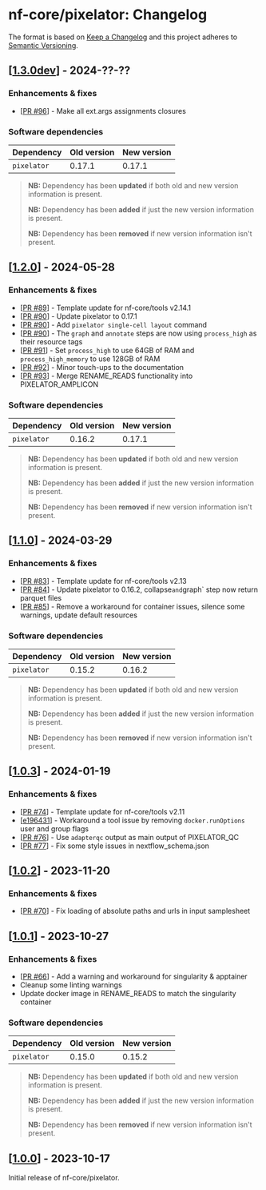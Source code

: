 # nf-core/pixelator: Changelog

The format is based on [Keep a Changelog](https://keepachangelog.com/en/1.0.0/)
and this project adheres to [Semantic Versioning](https://semver.org/spec/v2.0.0.html).

## [[1.3.0dev](https://github.com/nf-core/pixelator/releases/tag/?.?.?)] - 2024-??-??

### Enhancements & fixes

- [[PR #96](https://github.com/nf-core/pixelator/pull/96)] - Make all ext.args assignments closures

### Software dependencies

| Dependency  | Old version | New version |
| ----------- | ----------- | ----------- |
| `pixelator` | 0.17.1      | 0.17.1      |

> **NB:** Dependency has been **updated** if both old and new version information is present.
>
> **NB:** Dependency has been **added** if just the new version information is present.
>
> **NB:** Dependency has been **removed** if new version information isn't present.

## [[1.2.0](https://github.com/nf-core/pixelator/releases/tag/1.2.0)] - 2024-05-28

### Enhancements & fixes

- [[PR #89](https://github.com/nf-core/pixelator/pull/89)] - Template update for nf-core/tools v2.14.1
- [[PR #90](https://github.com/nf-core/pixelator/pull/90)] - Update pixelator to 0.17.1
- [[PR #90](https://github.com/nf-core/pixelator/pull/90)] - Add `pixelator single-cell layout` command
- [[PR #90](https://github.com/nf-core/pixelator/pull/90)] - The `graph` and `annotate` steps are now using `process_high` as their resource tags
- [[PR #91](https://github.com/nf-core/pixelator/pull/91)] - Set `process_high` to use 64GB of RAM and `process_high_memory` to use 128GB of RAM
- [[PR #92](https://github.com/nf-core/pixelator/pull/92)] - Minor touch-ups to the documentation
- [[PR #93](https://github.com/nf-core/pixelator/pull/93)] - Merge RENAME_READS functionality into PIXELATOR_AMPLICON

### Software dependencies

| Dependency  | Old version | New version |
| ----------- | ----------- | ----------- |
| `pixelator` | 0.16.2      | 0.17.1      |

> **NB:** Dependency has been **updated** if both old and new version information is present.
>
> **NB:** Dependency has been **added** if just the new version information is present.
>
> **NB:** Dependency has been **removed** if new version information isn't present.

## [[1.1.0](https://github.com/nf-core/pixelator/releases/tag/1.1.0)] - 2024-03-29

### Enhancements & fixes

- [[PR #83](https://github.com/nf-core/pixelator/pull/83)] - Template update for nf-core/tools v2.13
- [[PR #84](https://github.com/nf-core/pixelator/pull/84)] - Update pixelator to 0.16.2, collapse`and`graph` step now return parquet files
- [[PR #85](https://github.com/nf-core/pixelator/pull/85)] - Remove a workaround for container issues, silence some warnings, update default resources

### Software dependencies

| Dependency  | Old version | New version |
| ----------- | ----------- | ----------- |
| `pixelator` | 0.15.2      | 0.16.2      |

> **NB:** Dependency has been **updated** if both old and new version information is present.
>
> **NB:** Dependency has been **added** if just the new version information is present.
>
> **NB:** Dependency has been **removed** if new version information isn't present.

## [[1.0.3](https://github.com/nf-core/pixelator/releases/tag/1.0.3)] - 2024-01-19

### Enhancements & fixes

- [[PR #74](https://github.com/nf-core/pixelator/pull/74)] - Template update for nf-core/tools v2.11
- [[e196431](https://github.com/nf-core/pixelator/commit/e196431842b039cbf5c299c7a3e568f6a3e30e33)] - Workaround a tool issue by removing `docker.runOptions` user and group flags
- [[PR #76](https://github.com/nf-core/pixelator/pull/76)] - Use `adapterqc` output as main output of PIXELATOR_QC
- [[PR #77](https://github.com/nf-core/pixelator/pull/77)] - Fix some style issues in nextflow_schema.json

## [[1.0.2](https://github.com/nf-core/pixelator/releases/tag/1.0.2)] - 2023-11-20

### Enhancements & fixes

- [[PR #70](https://github.com/nf-core/pixelator/pull/70)] - Fix loading of absolute paths and urls in input samplesheet

## [[1.0.1](https://github.com/nf-core/pixelator/releases/tag/1.0.1)] - 2023-10-27

### Enhancements & fixes

- [[PR #66](https://github.com/nf-core/pixelator/pull/66)] - Add a warning and workaround for singularity & apptainer
- Cleanup some linting warnings
- Update docker image in RENAME_READS to match the singularity container

### Software dependencies

| Dependency  | Old version | New version |
| ----------- | ----------- | ----------- |
| `pixelator` | 0.15.0      | 0.15.2      |

> **NB:** Dependency has been **updated** if both old and new version information is present.
>
> **NB:** Dependency has been **added** if just the new version information is present.
>
> **NB:** Dependency has been **removed** if new version information isn't present.

## [[1.0.0](https://github.com/nf-core/pixelator/releases/tag/1.0.0)] - 2023-10-17

Initial release of nf-core/pixelator.
